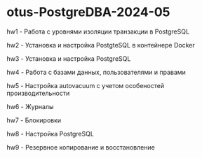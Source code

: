 # otus-PostgreDBA-2024-05

hw1 - Работа с уровнями изоляции транзакции в PostgreSQL

hw2 - Установка и настройка PostgteSQL в контейнере Docker

hw3 - Установка и настройка PostgreSQL

hw4 - Работа с базами данных, пользователями и правами

hw5 - Настройка autovacuum с учетом особеностей производительности

hw6 - Журналы

hw7 - Блокировки

hw8 - Настройка PostgreSQL

hw9 - Резервное копирование и восстановление
